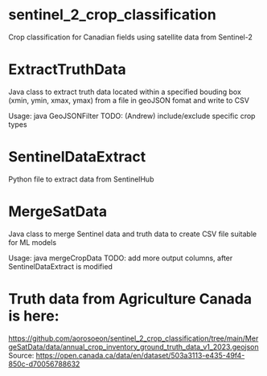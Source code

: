 # sentinel_2_crop_classification
Crop classification for Canadian fields using satellite data from Sentinel-2

# ExtractTruthData
Java class to extract truth data located within a specified bouding box (xmin, ymin, xmax, ymax) from a file in geoJSON fomat and write to CSV

Usage: java GeoJSONFilter <GeoJSONFilePath> <BoundingBoxJSON> <OutputCSVFilePath>
TODO: (Andrew) include/exclude specific crop types 

# SentinelDataExtract
Python file to extract data from SentinelHub

# MergeSatData
Java class to merge Sentinel data and truth data to create CSV file suitable for ML models 

Usage: java mergeCropData <truthDataCSV> <satelliteDataCSV> <outputCSV> <minDistance>
TODO: add more output columns, after SentinelDataExtract is modified

# Truth data from Agriculture Canada is here:
https://github.com/aorosoeon/sentinel_2_crop_classification/tree/main/MergeSatData/data/annual_crop_inventory_ground_truth_data_v1_2023.geojson
Source: https://open.canada.ca/data/en/dataset/503a3113-e435-49f4-850c-d70056788632

